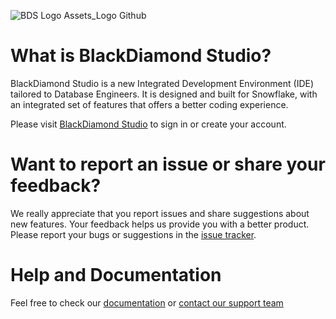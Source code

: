 ![BDS Logo Assets_Logo  Github](https://user-images.githubusercontent.com/83420824/152443909-f6b8b1d2-2090-4c5a-93db-9f6fe6f13270.png)



# What is BlackDiamond Studio?
BlackDiamond Studio is a new Integrated Development Environment (IDE) tailored to Database Engineers. It is designed and built for Snowflake, with an integrated set of features that offers a better coding experience.

Please visit [BlackDiamond Studio](https://bds.mobilize.net/) to sign in or create your account. 

# Want to report an issue or share your feedback?
We really appreciate that you report issues and share suggestions about new features. Your feedback helps us provide you with a better product. 
Please report your bugs or suggestions in the [issue tracker](https://github.com/MobilizeNet/BlackDiamondStudio/issues). 

# Help and Documentation
Feel free to check our [documentation](https://docs.mobilize.net/bifrost-documentation-or-mobilize.net/blackdiamond-studio-documentation/introduction) or [contact our support team](https://www.mobilize.net/contact)
